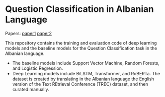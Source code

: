 # Question Classification in Albanian Language

Papers: [paper1](https://link.springer.com/chapter/10.1007/978-3-031-19945-5_1) [paper2](https://search.proquest.com/openview/5782eeaaa5c38e9cc8a9728612b63dd1/1?pq-origsite=gscholar&cbl=5444811)

This repository contains the training and evaluation code of deep learning models and the baseline models for the Question Classification task in the Albanian language.
-  The baseline models include Support Vector Machine, Random Forests, and Logistic Regression.
-  Deep Learning models include BiLSTM, Transformer, and RoBERTa.
The dataset is created by translating in the Albanian language the English version of the Text REtrieval Conference (TREC) dataset, and then curated manually.
